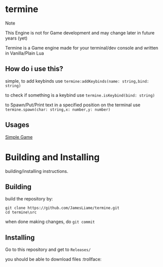 # termine
> [!NOTE]
> This Engine is not for Game development and may change later in future years (yet)

Termine is a Game engine made for your terminal/dev console and written in Vanilla/Plain Lua

## How do i use this?
simple,
to add keybinds use `termine:addKeybinds(name: string,bind: string)`

to check if something is a keybind use `termine.isKeybind(bind: string)`

to Spawn/Put/Print text in a specified position on the terminal use `termine.spawn(char: string,x: number,y: number)`

## Usages
[Simple Game](https://github.com/JamesLiame/termine/blob/current/examples/helloworld.lua)

# Building and Installing
building/installing instructions.
## Building
build the repository by:
```batch
git clone https://github.com/JamesLiame/termine.git
cd termine\src
```

when done making changes, do `git commit`
## Installing
Go to this repository and get to `Releases/`

you should be able to download files :trollface:
